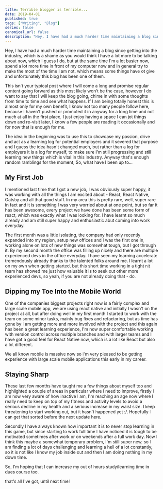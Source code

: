 ```yaml
---
title: Terrible blogger is terrible...
date: 2019-04-01
published: true
tags: ["Writing", "Blog"]
series: false
canonical_url: false
description: "Hey, I have had a much harder time maintaining a blog since getting into the industry, which is a shame as you would think I have a lot more to be talking about now, which I guess I do, but at the same time I'm a lot busier now, spend a lot more time in front of my computer now and in general try to make the most of the time I am not, which means some things have ot give and unfortunately this blog has been one of them."
---
```


Hey, I have had a much harder time maintaining a blog since getting into the industry, which is a shame as you would think I have a lot more to be talking about now, which I guess I do, but at the same time I'm a lot busier now, spend a lot more time in front of my computer now and in general try to make the most of the time I am not, which means some things have ot give and unfortunately this blog has been one of them.

This isn't your typical post where I will come a long and promise regular content going forward as this most likely won't be the case, however I do want to say that I will keep the blog going, chime in with some thoughts from time to time and see what happens. If I am being totally honest this is almost only for my own benefit, I know not too many people follow here, because I haven't pushed or promoted it in anyway for a long time and not much at all in the first place, I just enjoy having a space I can jot things down and re-visit later, I know a few people are reading it occasionally and for now that is enough for me.

The idea in the beginning was to use this to showcase my passion, drive and act as a learning log for potential employers and it severed that purpose and I guess the idea hasn't changed much, but rather than a log for employers it is a log for myself, to make sure I'm still progressing and still learning new things which is vital in this industry. Anyway that's enough random ramblings for the moment, So, what have I been up to...

## My First Job

I mentioned last time that I got a new job, I was obviously super happy, it was working with all the things I am excited about - React, React Native, Gatsby and all that good stuff. In my area this is pretty rare, well, super rare in fact and it is something I was very worried about at one point, but so far it has been awesome, every project we have done has been some form of react, which was exactly what I was looking for. I have learnt so much already and am still super happy and enthusiastic abut coming into work everyday.

The first month was a little isolating, the company had only recently expanded into my region, setup new offices and I was the first one in, working alone on lots of new things was somewhat tough, but I got through it. By my second month the office was filling up nicely and there are multiple experienced devs in the office everyday. I have seen my learning accelerate tremendously already thanks to the talented folks around me. I learnt a lot on my own when getting started, but this short time working in a tight nit team has showed me just how valuable it is to seek out other more experienced devs, so yeah, if you are not already doing that - do.

## Dipping my Toe Into the Mobile World

One of the companies biggest projects right now is a fairly complex and large scale mobile app, we are using react native and initially I wasn't on the project at all, but after doing well in my first month I started to work with the team on some minor tasks, mainly bug fixes and refactoring, but as time has gone by I am getting more and more involved with the project and this again has been a great learning experience, I'm now super comfortable working with version control across multiple branches and with larger teams and I have got a good feel for React Native now, which is a lot like React but also a lot different.

We all know mobile is massive now so I'm very pleased to be getting experience with large scale mobile applications this early in my career.

## Staying Sharp

These last few months have taught me a few things about myself too and highlighted a couple of areas in particular where I need to improve, firstly I am now very aware of how inactive I am, I'm reaching an age now where I really need to keep on top of my fitness and activity levels to avoid a serious decline in my health and a serious increase in my waist size. I keep threatening to start working out, but it hasn't happened yet :/. Hopefully I can get that sorted before the next update here.

Secondly I have always known how important it is to never stop learning in this game, but since starting to work full time I have noticed it is tough to be motivated sometimes after work or on weekends after a full work day. Now I think this maybe a somewhat temporary problem, I'm still super new, so I am finding a lot of days challenging and learning a hell of a lot constantly, so it is not like I know my job inside out and then I am doing nothing in my down time.

So, I'm hoping that I can increase my out of hours study/learning time in dues course too.

that's all I've got, until next time!
